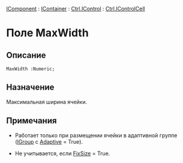 ﻿---
Link: .Ctrl.IControlCell.@MaxWidth
---

[IComponent](topic:Com.Custom.ComClasses.IComponent.Default) :
[IContainer](topic:Com.Custom.ComClasses.IContainer.Default) :
[Ctrl.IControl](topic:Com.Custom.ComClasses.Ctrl.IControl.Default) :
[Ctrl.IControlCell](Default)

# Поле MaxWidth

## Описание

    MaxWidth :Numeric;

## Назначение

Максимальная ширина ячейки.

## Примечания

<!--На 23.06.22-->
* Работает только при размещении ячейки в адаптивной группе
([IGroup](topic:.Custom.ComClasses.Ctrl.IGroup.Default) с
[Adaptive](topic:.Custom.ComClasses.Ctrl.IGroup.Adaptive) = True).

* Не учитывается, если
[FixSize](topic:.Custom.ComClasses.Ctrl.IControl.FixSize) = True.